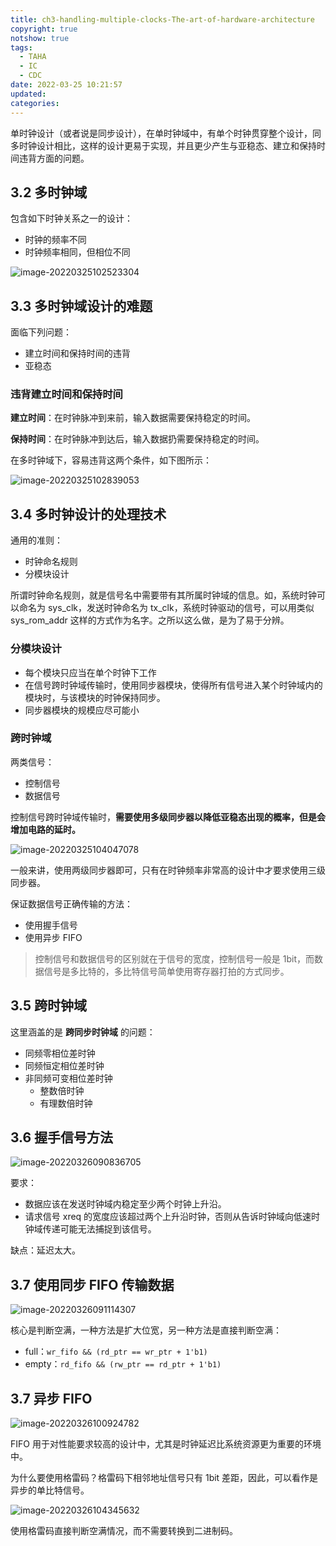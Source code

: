 ```yaml
---
title: ch3-handling-multiple-clocks-The-art-of-hardware-architecture
copyright: true
notshow: true
tags:
  - TAHA
  - IC
  - CDC
date: 2022-03-25 10:21:57
updated:
categories:
---
```


单时钟设计（或者说是同步设计），在单时钟域中，有单个时钟贯穿整个设计，同多时钟设计相比，这样的设计更易于实现，并且更少产生与亚稳态、建立和保持时间违背方面的问题。

## 3.2 多时钟域

包含如下时钟关系之一的设计：

+ 时钟的频率不同
+ 时钟频率相同，但相位不同

![image-20220325102523304](D:\Documents\Jonathan1214.github.io\source\_drafts\ch3-handling-multiple-clocks-The-art-of-hardware-architecture\image-20220325102523304.png)

## 3.3 多时钟域设计的难题

面临下列问题：

+ 建立时间和保持时间的违背
+ 亚稳态

### 违背建立时间和保持时间

**建立时间**：在时钟脉冲到来前，输入数据需要保持稳定的时间。

**保持时间**：在时钟脉冲到达后，输入数据扔需要保持稳定的时间。

在多时钟域下，容易违背这两个条件，如下图所示：

![image-20220325102839053](D:\Documents\Jonathan1214.github.io\source\_drafts\ch3-handling-multiple-clocks-The-art-of-hardware-architecture\image-20220325102839053.png)

## 3.4 多时钟设计的处理技术

通用的准则：

+ 时钟命名规则
+ 分模块设计

所谓时钟命名规则，就是信号名中需要带有其所属时钟域的信息。如，系统时钟可以命名为 sys_clk，发送时钟命名为 tx_clk，系统时钟驱动的信号，可以用类似 sys_rom_addr 这样的方式作为名字。之所以这么做，是为了易于分辨。

### 分模块设计

+ 每个模块只应当在单个时钟下工作
+ 在信号跨时钟域传输时，使用同步器模块，使得所有信号进入某个时钟域内的模块时，与该模块的时钟保持同步。
+ 同步器模块的规模应尽可能小

### 跨时钟域

两类信号：

+ 控制信号
+ 数据信号

控制信号跨时钟域传输时，**需要使用多级同步器以降低亚稳态出现的概率，但是会增加电路的延时。**

![image-20220325104047078](D:\Documents\Jonathan1214.github.io\source\_drafts\ch3-handling-multiple-clocks-The-art-of-hardware-architecture\image-20220325104047078.png)

一般来讲，使用两级同步器即可，只有在时钟频率非常高的设计中才要求使用三级同步器。

保证数据信号正确传输的方法：

+ 使用握手信号
+ 使用异步 FIFO

> 控制信号和数据信号的区别就在于信号的宽度，控制信号一般是 1bit，而数据信号是多比特的，多比特信号简单使用寄存器打拍的方式同步。

## 3.5 跨时钟域

这里涵盖的是 **跨同步时钟域** 的问题：

+ 同频零相位差时钟
+ 同频恒定相位差时钟
+ 非同频可变相位差时钟
  + 整数倍时钟
  + 有理数倍时钟

## 3.6 握手信号方法

![image-20220326090836705](D:\Documents\Jonathan1214.github.io\source\_drafts\ch3-handling-multiple-clocks-The-art-of-hardware-architecture\image-20220326090836705.png)

要求：

+ 数据应该在发送时钟域内稳定至少两个时钟上升沿。
+ 请求信号 xreq 的宽度应该超过两个上升沿时钟，否则从告诉时钟域向低速时钟域传递可能无法捕捉到该信号。

缺点：延迟太大。

## 3.7 使用同步 FIFO 传输数据

![image-20220326091114307](D:\Documents\Jonathan1214.github.io\source\_drafts\ch3-handling-multiple-clocks-The-art-of-hardware-architecture\image-20220326091114307.png)

核心是判断空满，一种方法是扩大位宽，另一种方法是直接判断空满：

+ full：`wr_fifo && (rd_ptr == wr_ptr + 1'b1)`
+ empty：`rd_fifo && (rw_ptr == rd_ptr + 1'b1)`

## 3.7 异步 FIFO

![image-20220326100924782](D:\Documents\Jonathan1214.github.io\source\_drafts\ch3-handling-multiple-clocks-The-art-of-hardware-architecture\image-20220326100924782.png)

FIFO 用于对性能要求较高的设计中，尤其是时钟延迟比系统资源更为重要的环境中。

为什么要使用格雷码？格雷码下相邻地址信号只有 1bit 差距，因此，可以看作是异步的单比特信号。

![image-20220326104345632](D:\Documents\Jonathan1214.github.io\source\_drafts\ch3-handling-multiple-clocks-The-art-of-hardware-architecture\image-20220326104345632.png)

使用格雷码直接判断空满情况，而不需要转换到二进制码。
